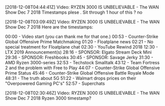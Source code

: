 [2018-12-08T04:44:41Z] Video: RYZEN 3000 IS UNBELIEVABLE  - The WAN Show Dec 7 2018 
Timestamps plese . Sit through 1 hour of this ? no

[2018-12-08T03:09:49Z] Video: RYZEN 3000 IS UNBELIEVABLE  - The WAN Show Dec 7 2018 
Here are the timestamps:

00:00 - Video start (you can thank me for that one.)
00:53 - Counter-Strike Global Offensive Prime Matchmaking
01:20 - Floatplane news
02:21 - No special treatment for Floatplane chat
02:30 - YouTube Rewind 2018
12:30 - LTX 2019 Announcement(s)
28:16 - SPONSOR: Elgato Stream Deck Mini
29:36 - SPONSOR: Freshbooks
30:45 - SPONSOR: Savage Jerky
31:30 - AMD Ryzen 3000-series
32:53 - Techstock Smalltalk
43:12 - Team Fortress 2 and the problem with Free to Play
44:07 - Counter-Strike Global Offensive Prime Status
45:46 - Counter-Strike Global Offensive Battle Royale Mode
48:31 - The truth about 5G
51:22 - Walmart drops prices on their "Overpowered Gaming PC's"
52:57 - Superchats

[2018-12-08T02:30:46Z] Video: RYZEN 3000 IS UNBELIEVABLE  - The WAN Show Dec 7 2018 
Ryzen 3000 timestamp?


